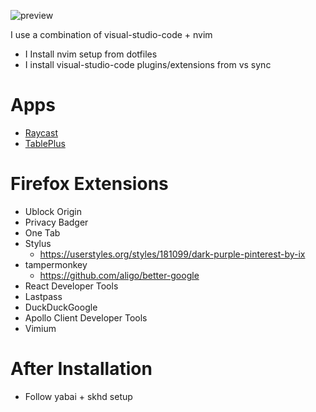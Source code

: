 ![preview](./preview.png)

I use a combination of visual-studio-code + nvim
- I Install nvim setup from dotfiles
- I install visual-studio-code plugins/extensions from vs sync

# Apps

- [Raycast](https://www.raycast.com)
- [TablePlus]()

# Firefox Extensions

- Ublock Origin
- Privacy Badger
- One Tab
- Stylus
  - https://userstyles.org/styles/181099/dark-purple-pinterest-by-ix
- tampermonkey
  - https://github.com/aligo/better-google
- React Developer Tools
- Lastpass
- DuckDuckGoogle
- Apollo Client Developer Tools
- Vimium

# After Installation
- Follow yabai + skhd setup

